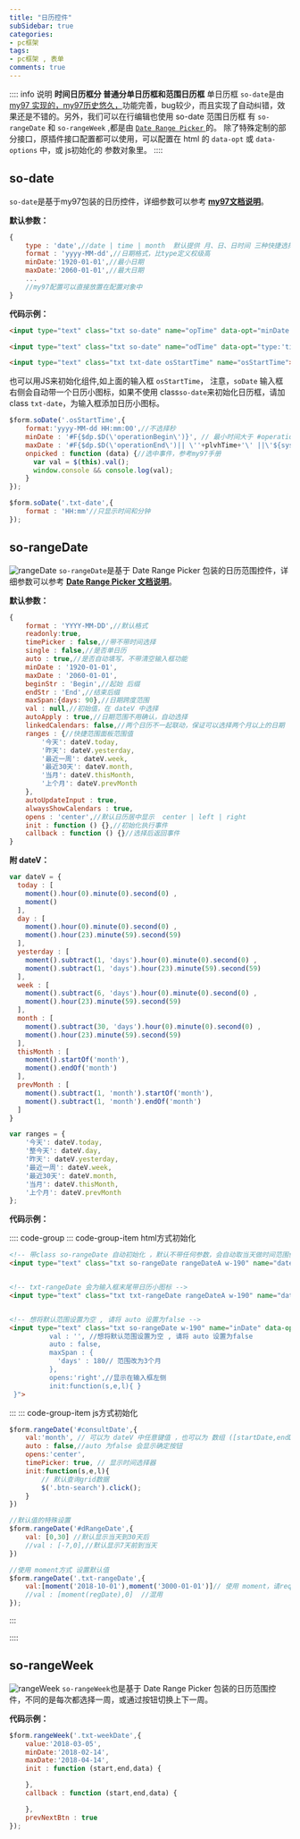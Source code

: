 ```yaml
---
title: "日历控件"
subSidebar: true
categories:
- pc框架
tags:
- pc框架 , 表单
comments: true
---
```


:::: info 说明
**时间日历框分 普通分单日历框和范围日历框**
单日历框 `so-date`是由 [my97 实现的，my97历史悠久，](http://www.my97.net/demo/index.htm)功能完善，bug较少，而且实现了自动纠错，效果还是不错的。另外，我们可以在行编辑也使用 so-date
范围日历框 有 `so-rangeDate` 和 `so-rangeWeek` ,都是由 [`Date Range Picker` ](https://www.daterangepicker.cn/)的。
除了特殊定制的部分接口，原插件接口配置都可以使用，可以配置在 html 的 `data-opt` 或 `data-options` 中，或 js初始化的 参数对象里。
::::

## so-date 

`so-date`是基于my97包装的日历控件，详细参数可以参考 [**my97文档说明**](http://www.my97.net/demo/index.htm)。

**默认参数：**

```js
{
    type : 'date',//date | time | month  默认提供 月、日、日时间 三种快捷选择器类型 ，复杂的选择格式，可以通过format实现
    format : 'yyyy-MM-dd',//日期格式，比type定义权级高
    minDate:'1920-01-01',//最小日期
    maxDate:'2060-01-01',//最大日期
    ...
    //my97配置可以直接放置在配置对象中
}
```

**代码示例：**

```html
<input type="text" class="txt so-date" name="opTime" data-opt="minDate:new Date(),onpicked:function(){ }">

<input type="text" class="txt so-date" name="odTime" data-opt="type:'time',minDate:new Date()">

<input type="text" class="txt txt-date osStartTime" name="osStartTime">
```

也可以用JS来初始化组件,如上面的输入框 `osStartTime`，
注意，`soDate` 输入框 右侧会自动带一个日历小图标，如果不使用 class`so-date`来初始化日历框，请加class `txt-date`，为输入框添加日历小图标。

```js
$form.soDate('.osStartTime',{
    format:'yyyy-MM-dd HH:mm:00',//不选择秒
    minDate : '#F{$dp.$D(\'operationBegin\')}', // 最小时间大于 #operationBegin 输入框中的时间
    maxDate : '#F{$dp.$D(\'operationEnd\')|| \''+plvhTime+'\' ||\'${sysdate}\'}',// #F{ } 的用法参考 my97 ,这里是对应某结束输入框的id ， || 表示其中任何一个，先后顺序表示满足优先级
    onpicked : function (data) {//选中事件，参考my97手册
      var val = $(this).val();
      window.console && console.log(val);
    }
});

$form.soDate('.txt-date',{
    format : 'HH:mm'//只显示时间和分钟
});
```



## so-rangeDate
![rangeDate](/docs/pcwork/rangeDate.png)
`so-rangeDate`是基于 Date Range Picker 包装的日历范围控件，详细参数可以参考 [**Date Range Picker 文档说明**](https://www.daterangepicker.cn/)。

**默认参数：**

```js
{
    format : 'YYYY-MM-DD',//默认格式
    readonly:true,
    timePicker : false,//带不带时间选择
    single : false,//是否单日历
    auto : true,//是否自动填写，不带清空输入框功能
    minDate : '1920-01-01',
    maxDate : '2060-01-01',
    beginStr : 'Begin',//起始 后缀
    endStr : 'End',//结束后缀
    maxSpan:{days: 90},//日期跨度范围
    val : null,//初始值，在 dateV 中选择
    autoApply : true,//日期范围不用确认，自动选择
    linkedCalendars: false,//两个日历不一起联动，保证可以选择两个月以上的日期
    ranges : {//快捷范围面板范围值
        '今天': dateV.today,
        '昨天': dateV.yesterday,
        '最近一周': dateV.week,
        '最近30天': dateV.month,
        '当月': dateV.thisMonth,
        '上个月': dateV.prevMonth
    },
    autoUpdateInput : true,
    alwaysShowCalendars : true,
    opens : 'center',//默认日历居中显示  center | left | right
    init : function () {},//初始化执行事件
    callback : function () {}//选择后返回事件
}
```

**附 dateV：**

```js
var dateV = {
  today : [
    moment().hour(0).minute(0).second(0) ,
    moment()
  ],
  day : [
    moment().hour(0).minute(0).second(0) ,
    moment().hour(23).minute(59).second(59)
  ],
  yesterday : [
    moment().subtract(1, 'days').hour(0).minute(0).second(0) ,
    moment().subtract(1, 'days').hour(23).minute(59).second(59)
  ],
  week : [
    moment().subtract(6, 'days').hour(0).minute(0).second(0) ,
    moment().hour(23).minute(59).second(59)
  ],
  month : [
    moment().subtract(30, 'days').hour(0).minute(0).second(0) ,
    moment().hour(23).minute(59).second(59)
  ],
  thisMonth : [
    moment().startOf('month'),
    moment().endOf('month')
  ],
  prevMonth : [
    moment().subtract(1, 'month').startOf('month'),
    moment().subtract(1, 'month').endOf('month')
  ]
}

var ranges = {
    '今天': dateV.today,
    '整今天': dateV.day,
    '昨天': dateV.yesterday,
    '最近一周': dateV.week,
    '最近30天': dateV.month,
    '当月': dateV.thisMonth,
    '上个月': dateV.prevMonth
};
```

**代码示例：**

:::: code-group
::: code-group-item html方式初始化
```html
<!-- 带class so-rangeDate 自动初始化 ，默认不带任何参数，会自动取当天做时间范围值 -->
<input type="text" class="txt so-rangeDate rangeDateA w-190" name="date" data-opt="">


<!-- txt-rangeDate 会为输入框末尾带日历小图标 -->
<input type="text" class="txt txt-rangeDate rangeDateA w-190" name="date" data-opt="val:'month',opens:'center'">


<!-- 想将默认范围设置为空 , 请将 auto 设置为false -->
<input type="text" class="txt so-rangeDate w-190" name="inDate" data-opt="{
          val : '', //想将默认范围设置为空 , 请将 auto 设置为false
          auto : false,
          maxSpan : {
            'days' : 180// 范围改为3个月
          },
          opens:'right',//显示在输入框左侧
          init:function(s,e,l){ }
 }">
```
:::
::: code-group-item js方式初始化
```js
$form.rangeDate('#consultDate',{
    val:'month', // 可以为 dateV 中任意键值 ，也可以为 数组 ([startDate,endDate])，如下2个代码示例
    auto : false,//auto 为false 会显示确定按钮
    opens:'center',
    timePicker: true, // 显示时间选择器
    init:function(s,e,l){
        // 默认查询grid数据
        $('.btn-search').click();
    }
})

//默认值的特殊设置
$form.rangeDate('#dRangeDate',{
    val: [0,30] //默认显示当天到30天后
    //val : [-7,0],//默认显示7天前到当天
})

//使用 moment方式 设置默认值
$form.rangeDate('.txt-rangeDate',{
    val:[moment('2018-10-01'),moment('3000-01-01')]// 使用 moment，请require moment插件进来
    //val : [moment(regDate),0]  //混用
});
```
:::

::::



## so-rangeWeek
![rangeWeek](/docs/pcwork/rangeWeek.png)
`so-rangeWeek`也是基于 Date Range Picker 包装的日历范围控件，不同的是每次都选择一周，或通过按钮切换上下一周。

**代码示例：**

```js
$form.rangeWeek('.txt-weekDate',{
    value:'2018-03-05',
    minDate:'2018-02-14',
    maxDate:'2018-04-14',
    init : function (start,end,data) {

    },
    callback : function (start,end,data) {

    },
    prevNextBtn : true
});
  
```
